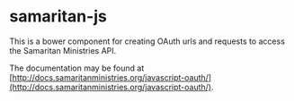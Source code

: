 # samaritan-js

This is a bower component for creating OAuth urls and requests to access the Samaritan Ministries API.

The documentation may be found at [http://docs.samaritanministries.org/javascript-oauth/](http://docs.samaritanministries.org/javascript-oauth/).
